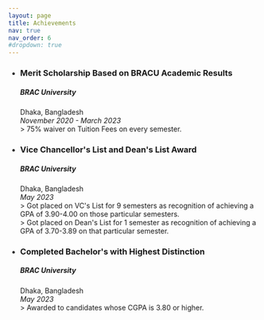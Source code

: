 ```yaml
---
layout: page
title: Achievements
nav: true
nav_order: 6
#dropdown: true
---
```

<ul>
<li><h3><b>Merit Scholarship Based on BRACU Academic Results</b></h3></li>
<h5>BRAC University</h5>
Dhaka, Bangladesh <br>
<i>November 2020 - March 2023</i><br>
> 75% waiver on Tuition Fees on every semester.

<p>
<li><h3><b>Vice Chancellor's List and Dean's List Award</b></h3></li>
<h5>BRAC University</h5>
Dhaka, Bangladesh <br>
<i>May 2023</i><br>
> Got placed on VC's List for 9 semesters as recognition of achieving a GPA of 3.90-4.00 on those particular semesters. <br>
> Got placed on Dean's List for 1 semester as recognition of achieving a GPA of 3.70-3.89 on that particular semester.

<p>
<li><h3><b>Completed Bachelor's with Highest Distinction</b></h3></li>
<h5>BRAC University</h5>
Dhaka, Bangladesh <br>
<i>May 2023</i><br>
> Awarded to candidates whose CGPA is 3.80 or higher.
</ul>